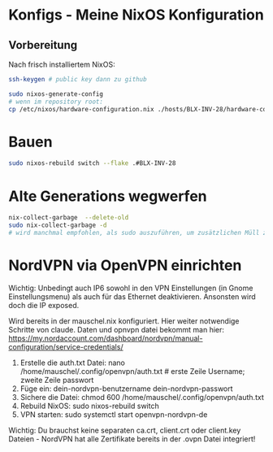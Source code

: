# Konfigs - Meine NixOS Konfiguration

## Vorbereitung

Nach frisch installiertem NixOS:

```bash
ssh-keygen # public key dann zu github
```

```bash
sudo nixos-generate-config
# wenn im repository root:
cp /etc/nixos/hardware-configuration.nix ./hosts/BLX-INV-28/hardware-configuration.nix
```

# Bauen

```bash
sudo nixos-rebuild switch --flake .#BLX-INV-28
```

# Alte Generations wegwerfen

```bash
nix-collect-garbage  --delete-old
sudo nix-collect-garbage -d
# wird manchmal empfohlen, als sudo auszuführen, um zusätzlichen Müll zu sammeln

```

# NordVPN via OpenVPN einrichten
Wichtig: Unbedingt auch IP6 sowohl in den VPN Einstellungen (in Gnome Einstellungsmenu) als auch für das Ethernet deaktivieren. Ansonsten wird doch die IP exposed.

Wird bereits in der mauschel.nix konfiguriert. Hier weiter notwendige Schritte von claude.
Daten und opnvpn datei bekommt man hier: https://my.nordaccount.com/dashboard/nordvpn/manual-configuration/service-credentials/

1. Erstelle die auth.txt Datei:
   nano /home/mauschel/.config/openvpn/auth.txt # erste Zeile Username; zweite Zeile passwort
2. Füge ein:
   dein-nordvpn-benutzername
   dein-nordvpn-passwort
3. Sichere die Datei:
   chmod 600 /home/mauschel/.config/openvpn/auth.txt
4. Rebuild NixOS:
   sudo nixos-rebuild switch
5. VPN starten:
   sudo systemctl start openvpn-nordvpn-de

Wichtig: Du brauchst keine separaten ca.crt, client.crt oder client.key Dateien - NordVPN hat alle Zertifikate
bereits in der .ovpn Datei integriert!
